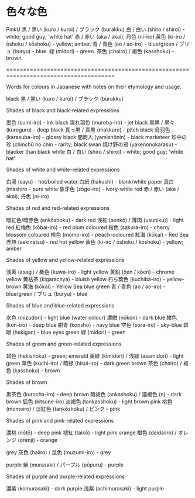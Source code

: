 # 色々な色

PinkU
黒 / 黒い (kuro / kuroi) / ブラック (burakku)
白 / 白い (shiro / shiroi) - white; good guy; 'white hat'
赤 / 赤い (aka / akai); 丹色 (ni-iro)
黄色 (ki-iro / ōshoku / kōshoku) - yellow; amber.
青 / 青色 (ao / ao-iro) - blue/green / ブリュ (buryu) - blue.
緑 (midori) - green.
茶色 (chairo) / 褐色 (kasshoku) - brown.

======================================================================================

Words for colours in Japanese with notes on their etymology and usage.

black 黒 / 黒い (kuro / kuroi) / ブラック (burakku)

Shades of black and black-related expressions

墨色 (sumi-iro) - ink black
濡れ羽色 (mureba-iro) - jet black
黒黒 / 黒々 (kuroguro) - deep black
真っ黒 / 真黒 (makkuro) - pitch black
烏羽色 (karasuba-iro) - glossy black
闇商人 (yamishōnin) - black marketeer
珍中の珍 (chinchū no chin - rarity; black swan
焼け野の鴉 (yakenonokarasu) - blacker than black
white 白 / 白い (shiro / shiroi) - white; good guy; 'white hat'

Shades of white and white-related expressions

白湯 (sayu) - hot/boiled water
白紙 (hakushi) - blank/white paper
真白 (mashiro - pure white
象牙色 (zōge-iro) - ivory-white
red 赤 / 赤い (aka / akai); 丹色 (ni-iro)

Shades of red and red-related expressions

暗紅色/暗赤色 (ankōshoku) - dark red
浅紅 (senkō) / 薄肉 (usuniku)) - light red
紅梅色 (kōbai-iro) - red plum coloured
桜色 (sakura-iro) - cherry blossom coloured
桃色 (momo-iro) - peach-coloured
紅海 (kōkai) - Red Sea
赤熱 (sekinetsu) - red hot
yellow 黄色 (ki-iro / ōshoku / kōshoku) - yellow; amber

Shades of yellow and yellow-related expressions

浅黄 (asagi) / 桑色 (kuwa-iro) - light yellow
黄鉛 (ōen / kōen) - chrome yellow
黄枯茶 (kigarachya) - bluish yellow
朽ち葉色 (kuchiba-iro) - yellow-brown
黄海 (kōkai) - Yellow Sea
blue  green 青 / 青色 (ao / ao-iro) - blue/green / ブリュ (buryu) - blue

Shades of blue and blue-related expressions

水色 (mizudori) - light blue (water colour)
濃紺 (nōkon) - dark blue
紺色 (kon-iro) - deep blue
紺青 (konshō) - navy blue
空色 (sora-iro) - sky-blue
碧眼 (hekigan) - blue eyes
green 緑 (midori) - green

Shades of green and green-related expressions

碧色 (hekishoku) - green; emerald
黄緑 (kimidori) / 浅緑 (asamidori) - light green
草色 (kuchi-iro) / 暗緑 (hisui-iro) - dark green
brown 茶色 (chairo) / 褐色 (kasshoku) - brown

Shades of brown

黒茶色 (kurocha-iro) - deep brown
暗褐色 (ankashoku) / 濃褐色 (n) - dark brown
狐色 (kitsune-iro) 淡褐色 (tankasshoku) - light brown
pink 桃色 (momoiro) / 淡紅色 (tankōshoku) / ピンク - pink

Shades of pink and pink-related expressions

濃桃 (nōtō) - deep pink
褪紅 (taikō) - light pink
orange 橙色 (daidaiiro) / オレンジ (orenji) - orange

grey 灰色 (haiiro) / 鼠色 (muzumi-iro) - grey

purple 紫 (murasaki) / パープル (pūpuru) - purple

Shades of purple and purple-related expressions

濃紫 (komurasaki) - dark purple
浅紫 (achimurasaki) - light purple
